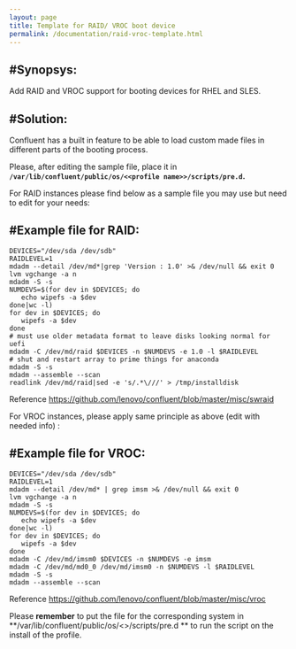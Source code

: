 ```yaml
---
layout: page
title: Template for RAID/ VROC boot device 
permalink: /documentation/raid-vroc-template.html
---
```


#Synopsys:
---------------

Add RAID and VROC support for booting devices for RHEL and SLES. 

#Solution:
---------------

Confluent has a built in feature to be able to load custom made files in different parts of the booting process.

Please, after editing the sample file, place it in **` /var/lib/confluent/public/os/<<profile name>>/scripts/pre.d `.**


For RAID instances please find below as a sample file you may use but need to edit for your needs:

#Example file for RAID:
---------------


    DEVICES="/dev/sda /dev/sdb"
    RAIDLEVEL=1
    mdadm --detail /dev/md*|grep 'Version : 1.0' >& /dev/null && exit 0
    lvm vgchange -a n
    mdadm -S -s
    NUMDEVS=$(for dev in $DEVICES; do
       echo wipefs -a $dev
    done|wc -l)
    for dev in $DEVICES; do
       wipefs -a $dev
    done
    # must use older metadata format to leave disks looking normal for uefi
    mdadm -C /dev/md/raid $DEVICES -n $NUMDEVS -e 1.0 -l $RAIDLEVEL
    # shut and restart array to prime things for anaconda
    mdadm -S -s
    mdadm --assemble --scan
    readlink /dev/md/raid|sed -e 's/.*\///' > /tmp/installdisk


Reference  <https://github.com/lenovo/confluent/blob/master/misc/swraid> 


For VROC instances, please apply same principle as above (edit with needed info) :

#Example file for VROC:
---------------


    DEVICES="/dev/sda /dev/sdb"
    RAIDLEVEL=1
    mdadm --detail /dev/md* | grep imsm >& /dev/null && exit 0
    lvm vgchange -a n
    mdadm -S -s
    NUMDEVS=$(for dev in $DEVICES; do
       echo wipefs -a $dev
    done|wc -l)
    for dev in $DEVICES; do
       wipefs -a $dev
    done
    mdadm -C /dev/md/imsm0 $DEVICES -n $NUMDEVS -e imsm
    mdadm -C /dev/md/md0_0 /dev/md/imsm0 -n $NUMDEVS -l $RAIDLEVEL
    mdadm -S -s
    mdadm --assemble --scan


Reference <https://github.com/lenovo/confluent/blob/master/misc/vroc> 

Please **remember** to put the file for the corresponding system in **/var/lib/confluent/public/os/<<profile name>>/scripts/pre.d ** to run the script on the install of the profile. 
